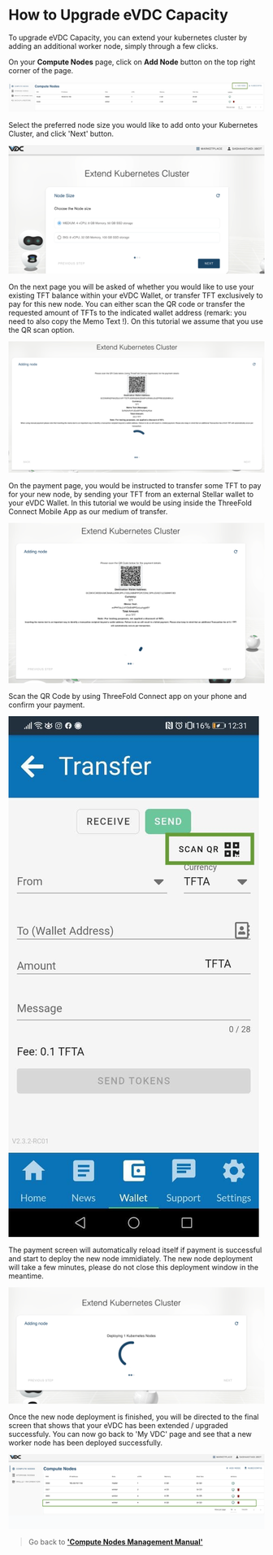 # How to Upgrade eVDC Capacity

To upgrade eVDC Capacity, you can extend your kubernetes cluster by adding an additional worker node, simply through a few clicks.

On your __Compute Nodes__ page, click on __Add Node__ button on the top right corner of the page.

![](img/addnode.png)

Select the preferred node size you would like to add onto your Kubernetes Cluster, and click 'Next' button.

![](img/nodesize.png ':size=600')

On the next page you will be asked of whether you would like to use your existing TFT balance within your eVDC Wallet, or transfer TFT exclusively to pay for this new node. 
You can either scan the QR code or transfer the requested amount of TFTs to the indicated wallet address (remark: you need to also copy the Memo Text !). On this tutorial we assume that you use the QR scan option.

![](img/paymethod.png ':size=600') 

On the payment page, you would be instructed to transfer some TFT to pay for your new node, by sending your TFT from an external Stellar wallet to your eVDC Wallet. In this tutorial we would be using inside the ThreeFold Connect Mobile App as our medium of transfer.

![](img/paynode.png ':size=600')

Scan the QR Code by using ThreeFold Connect app on your phone and confirm your payment. 

![](img/scanqr.jpeg ':size=400')

The payment screen will automatically reload itself if payment is successful and start to deploy the new node immidiately. The new node deployment will take a few minutes, please do not close this deployment window in the meantime.

![](img/extendnodeprocess.png ':size=600')

Once the new node deployment is finished, you will be directed to the final screen that shows that your eVDC has been extended / upgraded successfuly. You can now go back to 'My VDC' page and see that a new worker node has been deployed successfully.

![](img/newnode.png)

> Go back to [__'Compute Nodes Management Manual'__](evdc_compute)
